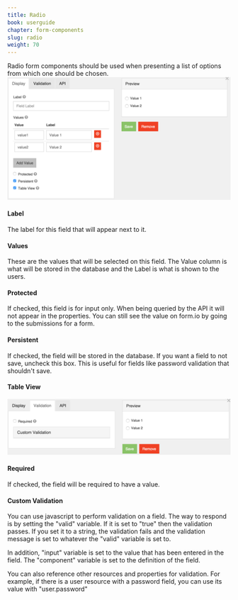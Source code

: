 ```yaml
---
title: Radio
book: userguide
chapter: form-components
slug: radio
weight: 70
---
```

Radio form components should be used when presenting a list of options from which one should be chosen.
<img src="/assets/img/radio-display.png">
<h4>Label</h4>
<p>The label for this field that will appear next to it.</p>
<h4>Values</h4>
<p>These are the values that will be selected on this field. The Value column is what will be stored in the database and the Label is what is shown to the users.</p>
<h4>Protected</h4>
<p>If checked, this field is for input only. When being queried by the API it will not appear in the properties. You can still see the value on form.io by going to the submissions for a form.</p>
<h4>Persistent</h4>
<p>If checked, the field will be stored in the database. If you want a field to not save, uncheck this box. This is useful for fields like password validation that shouldn't save.</p>
<h4>Table View</h4>
<img src="/assets/img/radio-validation.png">
<h4>Required</h4>
<p>If checked, the field will be required to have a value.</p>
<h4>Custom Validation</h4>
<p>You can use javascript to perform validation on a field. The way to respond is by setting the "valid" variable. If it is set to "true" then the validation passes. If you set it to a string, the validation fails and the validation message is set to whatever the "valid" variable is set to.</p>
<p>In addition, "input" variable is set to the value that has been entered in the field. The "component" variable is set to the definition of the field.</p>
<p>You can also reference other resources and properties for validation. For example, if there is a user resource with a password field, you can use its value with "user.password"</p>
